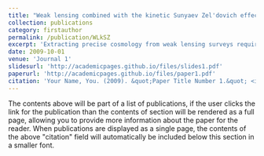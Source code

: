 ```yaml
---
title: "Weak lensing combined with the kinetic Sunyaev Zel'dovich effect: A study of baryonic feedback"
collection: publications
category: firstauthor
permalink: /publication/WLkSZ
excerpt: 'Extracting precise cosmology from weak lensing surveys requires modelling the non-linear matter power spectrum, which is suppressed at small scales due to baryonic feedback processes. However, hydrodynamical galaxy formation simulations make widely varying predictions for the amplitude and extent of this effect. We use measurements of Dark Energy Survey Year 3 weak lensing (WL) and Atacama Cosmology Telescope DR5 kinematic Sunyaev-Zel'dovich (kSZ) to jointly constrain cosmological and astrophysical baryonic feedback parameters using a flexible analytical model, "baryonification". First, using WL only, we compare the S8 constraints using baryonification to a simulation-calibrated halo model, a simulation-based emulator model and the approach of discarding WL measurements on small angular scales. We find that model flexibility can shift the value of S8 and degrade the uncertainty. The kSZ provides additional constraints on the astrophysical parameters and shifts S8 to S8=0.823+0.019−0.020, a higher value than attained using the WL-only analysis. We measure the suppression of the non-linear matter power spectrum using WL + kSZ and constrain a mean feedback scenario that is more extreme than the predictions from most hydrodynamical simulations. We constrain the baryon fractions and the gas mass fractions and find them to be generally lower than inferred from X-ray observations and simulation predictions. We conclude that the WL + kSZ measurements provide a new and complementary benchmark for building a coherent picture of the impact of gas around galaxies across observations.'
date: 2009-10-01
venue: 'Journal 1'
slidesurl: 'http://academicpages.github.io/files/slides1.pdf'
paperurl: 'http://academicpages.github.io/files/paper1.pdf'
citation: 'Your Name, You. (2009). &quot;Paper Title Number 1.&quot; <i>Journal 1</i>. 1(1).'
---
```


The contents above will be part of a list of publications, if the user clicks the link for the publication than the contents of section will be rendered as a full page, allowing you to provide more information about the paper for the reader. When publications are displayed as a single page, the contents of the above "citation" field will automatically be included below this section in a smaller font.

